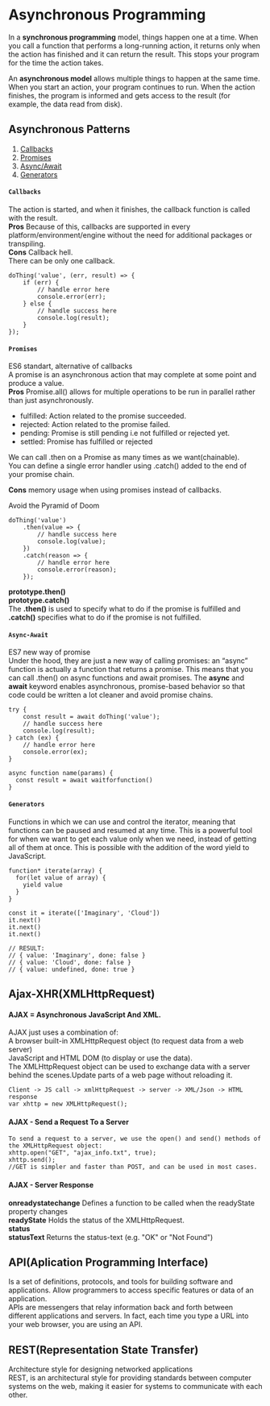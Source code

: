 # Asynchronous Programming
In a **synchronous programming** model, things happen one at a time. 
When you call a function that performs a long-running action, it returns only when the action has finished and it can return the result. This stops your program for the time the action takes.<br/>

An **asynchronous model** allows multiple things to happen at the same time. When you start an action, your program continues to run. When the action finishes, the program is informed and gets access to the result (for example, the data read from disk).

## Asynchronous Patterns
1. [Callbacks](#Callbacks)<br/>
2. [Promises](#Promises)<br/>
3. [Async/Await](#Async-Await)<br/>
4. [Generators](#Generators)<br/>

#### `Callbacks`
The action is started, and when it finishes, the callback function is called with the result.<br/>
**Pros** Because of this, callbacks are supported in every platform/environment/engine without the need for additional packages or transpiling.<br/>
**Cons** Callback hell.<br/>
There can be only one callback.
```
doThing('value', (err, result) => {
    if (err) {
        // handle error here
        console.error(err);
    } else {
        // handle success here
        console.log(result);
    }
});
```

#### `Promises`
ES6 standart, alternative of callbacks<br/>
A promise is an asynchronous action that may complete at some point and produce a value.<br/>
**Pros**  Promise.all() allows for multiple operations to be run in parallel rather than just asynchronously.<br/>
- fulfilled: Action related to the promise succeeded.
- rejected: Action related to the promise failed.
- pending: Promise is still pending i.e not fulfilled or rejected yet.
- settled: Promise has fulfilled or rejected

We can call .then on a Promise as many times as we want(chainable).<br/>
You can define a single error handler using .catch() added to the end of your promise chain.<br/>

**Cons** memory usage when using promises instead of callbacks.<br/>

Avoid the Pyramid of Doom
```
doThing('value')
    .then(value => {
        // handle success here
        console.log(value);
    })
    .catch(reason => {
        // handle error here
        console.error(reason);
    });
```
**prototype.then()<br/>
prototype.catch()**<br/>
The **.then()** is used to specify what to do if the promise is fulfilled and **.catch()** specifies what to do if the promise is not fulfilled.

#### `Async-Await`
ES7 new way of promise<br/>
Under the hood, they are just a new way of calling promises: an “async” function is actually a function that returns a promise. This means that you can call .then() on async functions and await promises.
The **async** and **await** keyword enables asynchronous, promise-based behavior so that code could be written a lot cleaner and avoid promise chains.

```
try {
    const result = await doThing('value');
    // handle success here
    console.log(result);
} catch (ex) {
    // handle error here
    console.error(ex);
}

async function name(params) {
  const result = await waitforfunction()
}
```

#### `Generators`
Functions in which we can use and control the iterator, meaning that functions can be paused and resumed at any time. This is a powerful tool for when we want to get each value only when we need, instead of getting all of them at once. This is possible with the addition of the word yield to JavaScript.
```
function* iterate(array) {
  for(let value of array) {
    yield value
  }
}

const it = iterate(['Imaginary', 'Cloud'])
it.next()
it.next()
it.next()

// RESULT:
// { value: 'Imaginary', done: false }
// { value: 'Cloud', done: false }
// { value: undefined, done: true }
```

## Ajax-XHR(XMLHttpRequest)
#### AJAX = Asynchronous JavaScript And XML.<br/>
AJAX just uses a combination of:<br/>
A browser built-in XMLHttpRequest object (to request data from a web server)<br/>
JavaScript and HTML DOM (to display or use the data).<br/>
The XMLHttpRequest object can be used to exchange data with a server behind the scenes.Update parts of a web page without reloading it. 
```
Client -> JS call -> xmlHttpRequest -> server -> XML/Json -> HTML response
var xhttp = new XMLHttpRequest();
```

#### AJAX - Send a Request To a Server
```
To send a request to a server, we use the open() and send() methods of the XMLHttpRequest object:
xhttp.open("GET", "ajax_info.txt", true);
xhttp.send();
//GET is simpler and faster than POST, and can be used in most cases.
```
#### AJAX - Server Response
**onreadystatechange** Defines a function to be called when the readyState property changes<br/>
**readyState** Holds the status of the XMLHttpRequest.<br/>
**status**<br/>
**statusText** Returns the status-text (e.g. "OK" or "Not Found")<br/>

## API(Aplication Programming Interface)
Is a set of definitions, protocols, and tools for building software and applications. Allow programmers to access specific features or data of an application.<br/>
APIs are messengers that relay information back and forth between different applications and servers. In fact, each time you type a URL into your web browser, you are using an API.

## REST(Representation State Transfer)
Architecture style for designing networked applications<br/>
REST, is an architectural style for providing standards between computer systems on the web, making it easier for systems to communicate with each other. 

